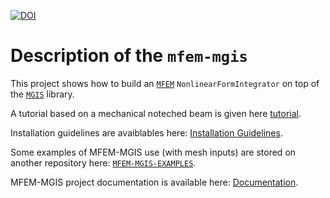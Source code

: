 [![DOI](https://joss.theoj.org/papers/10.21105/joss.07719/status.svg)](https://doi.org/10.21105/joss.07719)

# Description of the `mfem-mgis`

This project shows how to build an [`MFEM`](https://mfem.org/)
`NonlinearFormIntegrator` on top of the
[`MGIS`](https://github.com/thelfer/MFrontGenericInterfaceSupport)
library.

A tutorial based on a mechanical noteched beam is given here
[tutorial](https://thelfer.github.io/mfem-mgis/tutorial.html).

Installation guidelines are avaiblables here: [Installation Guidelines](https://thelfer.github.io/mfem-mgis/installation_guide/installation_guide.html).

Some examples of MFEM-MGIS use (with mesh inputs) are stored on another repository here:
[`MFEM-MGIS-EXAMPLES`](https://github.com/latug0/mfem-mgis-examples).

MFEM-MGIS project documentation is available here: [Documentation](https://thelfer.github.io/mfem-mgis/).
